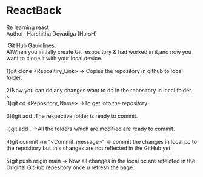 # ReactBack
Re learning react
<br>
Author- Harshitha Devadiga (HarsH)
</br>

&nbsp;<p1>Git Hub Gauidlines:</p1>
<p2><br>A)When you initially create Git respository & had worked in it,and now you want to clone it with your local device.</br></p2>
<p3><br>1)git clone <Repositiry_Link> -> Copies the repository in github to local folder. </br> 
<br>2)Now you can do any changes want to do in the repository in local folder.</br>>
<br>3)git cd <Repository_Name> ->To get into the repository.</br></p3>
<br>3)i)git add <NameOfFolderYouModifiedAndWantToAddToGitHuB> :The respective folder is ready to commit.</br>
 <br>ii)git add . ->All the folders which are modified are ready to commit.</br>
<br>4)git commit -m "<Commit_message>" -> commit the changes in local pc to the repository but this changes are not reflected in the GitHub yet.</br>
<br>5)git push origin main -> Now all changes in the local pc are refelcted in the Original GitHub repesitory once u refresh the page.</br></p3>

